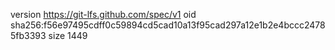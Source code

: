 version https://git-lfs.github.com/spec/v1
oid sha256:f56e97495cdff0c59894cd5cad10a13f95cad297a12e1b2e4bccc24785fb3393
size 1449
